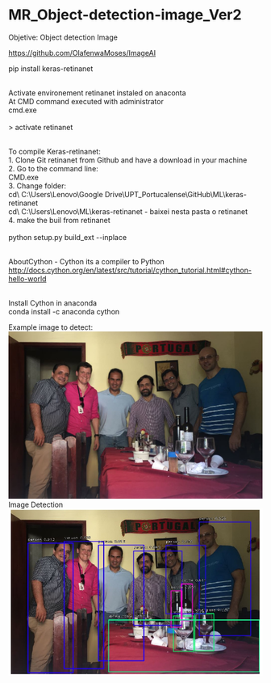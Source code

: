 # MR_Object-detection-image_Ver2

Objetive: Object detection Image 

https://github.com/OlafenwaMoses/ImageAI

pip install keras-retinanet

<br/>Activate environement retinanet instaled on anaconta
<br/>At CMD command executed with administrator
<br/>cmd.exe  
<br/>> activate retinanet

<br/>To compile Keras-retinanet:
<br/>1. Clone Git retinanet from Github and have a download in your machine
<br/>2. Go to the command line: 
<br/>	CMD.exe
<br/>3. Change folder:
<br/>	cd\ C:\Users\Lenovo\Google Drive\UPT_Portucalense\GitHub\ML\keras-retinanet
<br/>	cd\ C:\Users\Lenovo\ML\keras-retinanet  - baixei nesta pasta o retinanet
<br/>4. make the buil from retinanet	
<br/>	python setup.py build_ext --inplace

<br/>AboutCython - Cython its a compiler to Python
<br/>http://docs.cython.org/en/latest/src/tutorial/cython_tutorial.html#cython-hello-world

<br/>Install Cython in anaconda
<br/>conda install -c anaconda cython

Example image to detect:
<br/>
![](image/IMG-20180328-WA0009.jpg?raw=true)
<br/>
Image Detection
<br/>
![](image/IMG-20180328-WA0009_detection.jpg?raw=true)
